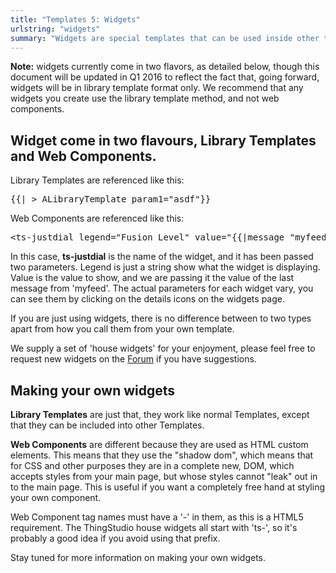 ```yaml
---
title: "Templates 5: Widgets"
urlstring: "widgets"
summary: "Widgets are special templates that can be used inside other templates to show custom gauges and buttons"
---
```


__Note:__ widgets currently come in two flavors, as detailed below, though this document will be updated in Q1 2016 to reflect the fact that, going forward, widgets will be in library template format only. We recommend that any widgets you create use the library template method, and not web components.

## Widget come in two flavours, Library Templates and Web Components.

Library Templates are referenced like this:
<pre>
{{| > ALibraryTemplate param1="asdf"}}
</pre>

Web Components are referenced like this:
<pre>
&lt;ts-justdial legend=&quot;Fusion Level&quot; value=&quot;{{|message &quot;myfeed&quot;}}&quot;&gt;&lt;/ts-justdial&gt;
</pre>

In this case, <strong>ts-justdial</strong> is the name of the widget, and it has been passed two parameters. Legend is just a string show what the widget is displaying. Value is the value to show, and we are passing it the value of the last message from 'myfeed'. The actual parameters for each widget vary, you can see them by clicking on the details icons  on the widgets page.

If you are just using widgets, there is no difference between to two types apart from how you call them from your own template.

We supply a set of 'house widgets' for your enjoyment, please feel free to request new widgets on the [Forum](http://forum.thingstud.io) if you have suggestions.

## Making your own widgets

<strong>Library Templates</strong> are just that, they work like normal Templates, except that they can be included into other Templates.

<strong>Web Components</strong> are different because they are used as HTML custom elements. This means that they use the "shadow dom", which means that for CSS and other purposes they are in a complete new, DOM, which accepts styles from your main page, but whose styles cannot "leak" out in to the main page. This is useful if you want a completely free hand at styling your own component.

Web Component tag  names must have a '-' in them, as this is a HTML5 requirement. The ThingStudio house widgets all start with 'ts-', so it's probably a good idea if you avoid using that prefix.

Stay tuned for more information on making your own widgets.

